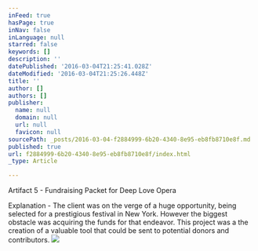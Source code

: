 ```yaml
---
inFeed: true
hasPage: true
inNav: false
inLanguage: null
starred: false
keywords: []
description: ''
datePublished: '2016-03-04T21:25:41.028Z'
dateModified: '2016-03-04T21:25:26.448Z'
title: ''
author: []
authors: []
publisher:
  name: null
  domain: null
  url: null
  favicon: null
sourcePath: _posts/2016-03-04-f2884999-6b20-4340-8e95-eb8fb8710e8f.md
published: true
url: f2884999-6b20-4340-8e95-eb8fb8710e8f/index.html
_type: Article

---
```

Artifact 5 - Fundraising Packet for Deep Love Opera

Explanation - The client was on the verge of a huge opportunity, being selected for a prestigious festival in New York. However the biggest obstacle was acquiring the funds for that endeavor. This project was a the creation of a valuable tool that could be sent to potential donors and contributors.
![](https://the-grid-user-content.s3-us-west-2.amazonaws.com/74a2d2a7-d919-49b8-8e01-8705e82b6536.jpg)